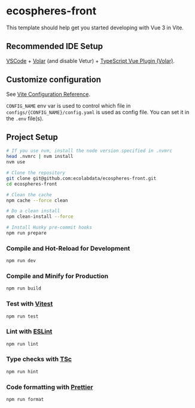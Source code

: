 # ecospheres-front

This template should help get you started developing with Vue 3 in Vite.

## Recommended IDE Setup

[VSCode](https://code.visualstudio.com/) + [Volar](https://marketplace.visualstudio.com/items?itemName=Vue.volar) (and disable Vetur) + [TypeScript Vue Plugin (Volar)](https://marketplace.visualstudio.com/items?itemName=Vue.vscode-typescript-vue-plugin).

## Customize configuration

See [Vite Configuration Reference](https://vitejs.dev/config/).

`CONFIG_NAME` env var is used to control which file in `configs/{CONFIG_NAME}/config.yaml` is used as config file. You can set it in the `.env` file(s).

## Project Setup

```sh
# If you use nvm, install the node version specified in .nvmrc
head .nvmrc | nvm install
nvm use

# Clone the repository
git clone git@github.com:ecolabdata/ecospheres-front.git
cd ecospheres-front

# Clean the cache
npm cache --force clean

# Do a clean install
npm clean-install --force

# Install Husky pre-commit hooks
npm run prepare
```

### Compile and Hot-Reload for Development

```sh
npm run dev
```

### Compile and Minify for Production

```sh
npm run build
```

### Test with [Vitest](https://vitest.dev/)

```sh
npm run test
```

### Lint with [ESLint](https://eslint.org/)

```sh
npm run lint
```

### Type checks with [TSc](https://www.typescriptlang.org/docs/handbook/compiler-options.html/)

```sh
npm run hint
```

### Code formatting with [Prettier](https://prettier.io/)

```sh
npm run format
```
